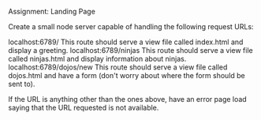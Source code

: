 Assignment: Landing Page  

Create a small node server capable of handling the following request URLs:  

localhost:6789/    This route should serve a view file called index.html and display a greeting. 
localhost:6789/ninjas    This route should serve a view file called ninjas.html and display information about ninjas. 
localhost:6789/dojos/new    This route should serve a view file called dojos.html and have a form (don't worry about where the form should be sent to). 

If the URL is anything other than the ones above, have an error page load saying that the URL requested is not available.